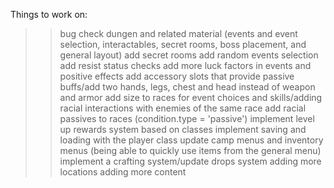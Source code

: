 Things to work on:
>>bug check dungen and related material (events and event selection, interactables, secret rooms, boss placement, and general layout)
>>add secret rooms
>>add random events selection
add resist status checks
add more luck factors in events and positive effects
add accessory slots that provide passive buffs/add two hands, legs, chest and head instead of weapon and armor
add size to races for event choices and skills/adding racial interactions with enemies of the same race
add racial passives to races (condition.type = 'passive')
implement level up rewards system based on classes
implement saving and loading with the player class
update camp menus and inventory menus (being able to quickly use items from the general menu)
implement a crafting system/update drops system
adding more locations
adding more content